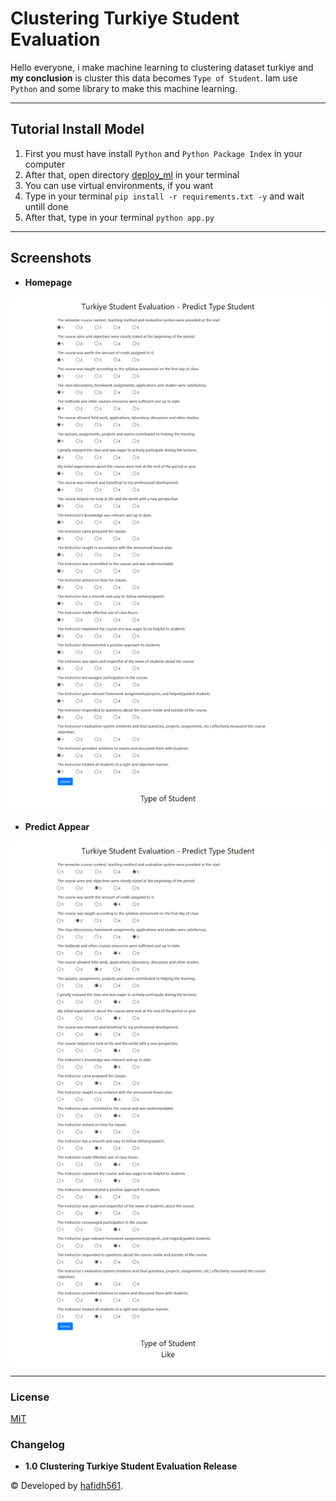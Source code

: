 # Clustering Turkiye Student Evaluation

Hello everyone, i make machine learning to clustering dataset turkiye and **my conclusion** is cluster this data becomes `Type of Student`. Iam use `Python` and some library to make this machine learning.

---

## Tutorial Install Model

1. First you must have install `Python` and `Python Package Index` in your computer
2. After that, open directory [deploy_ml](./deploy_ml/) in your terminal
3. You can use virtual environments, if you want
4. Type in your terminal `pip install -r requirements.txt -y` and wait untill done
5. After that, type in your terminal `python app.py`

---

## Screenshots

- **Homepage**

![Index](./screenshots/screenshots_1.png 'Homepage')

- **Predict Appear**

![Predict](./screenshots/screenshots_2.png 'Predict Appear')

---

### License

[MIT](./LICENSE)

### Changelog

- **1.0 Clustering Turkiye Student Evaluation Release**

© Developed by [hafidh561](https://github.com/hafidh561).
